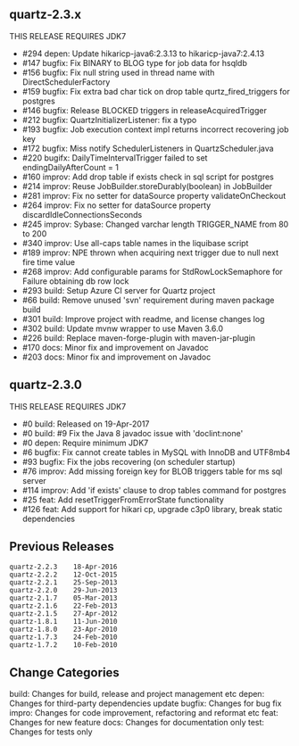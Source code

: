 ## quartz-2.3.x

THIS RELEASE REQUIRES JDK7

* #294 depen: Update hikaricp-java6:2.3.13 to hikaricp-java7:2.4.13
* #147 bugfix: Fix BINARY to BLOG type for job data for hsqldb
* #156 bugfix: Fix null string used in thread name with DirectSchedulerFactory
* #159 bugfix: Fix extra bad char tick on drop table qurtz_fired_triggers for postgres
* #146 bugfix: Release BLOCKED triggers in releaseAcquiredTrigger
* #212 bugfix: QuartzInitializerListener: fix a typo
* #193 bugfix: Job execution context impl returns incorrect recovering job key
* #172 bugfix: Miss notify SchedulerListeners in QuartzScheduler.java
* #220 bugifx: DailyTimeIntervalTrigger failed to set endingDailyAfterCount = 1
* #160 improv: Add drop table if exists check in sql script for postgres
* #214 improv: Reuse JobBuilder.storeDurably(boolean) in JobBuilder
* #281 improv: Fix no setter for dataSource property validateOnCheckout
* #264 improv: Fix no setter for dataSource property discardIdleConnectionsSeconds
* #245 improv: Sybase: Changed varchar length TRIGGER_NAME from 80 to 200
* #340 improv: Use all-caps table names in the liquibase script
* #189 improv: NPE thrown when acquiring next trigger due to null next fire time value
* #268 improv: Add configurable params for StdRowLockSemaphore for Failure obtaining db row lock
* #293 build: Setup Azure CI server for Quartz project
* #66  build: Remove unused 'svn' requirement during maven package build
* #301 build: Improve project with readme, and license changes log
* #302 build: Update mvnw wrapper to use Maven 3.6.0
* #226 build: Replace maven-forge-plugin with maven-jar-plugin
* #170 docs: Minor fix and improvement on Javadoc
* #203 docs: Minor fix and improvement on Javadoc

## quartz-2.3.0

THIS RELEASE REQUIRES JDK7

* #0   build: Released on 19-Apr-2017
* #0   build: #9 Fix the Java 8 javadoc issue with 'doclint:none'
* #0   depen: Require minimum JDK7
* #6   bugfix: Fix cannot create tables in MySQL with InnoDB and UTF8mb4
* #93  bugfix: Fix the jobs recovering (on scheduler startup)
* #76  improv: Add missing foreign key for BLOB triggers table for ms sql server
* #114 improv: Add 'if exists' clause to drop tables command for postgres
* #25  feat: Add resetTriggerFromErrorState functionality
* #126 feat: Add support for hikari cp, upgrade c3p0 library, break static dependencies

## Previous Releases

```
quartz-2.2.3 	18-Apr-2016
quartz-2.2.2 	12-Oct-2015
quartz-2.2.1 	25-Sep-2013
quartz-2.2.0 	29-Jun-2013
quartz-2.1.7 	05-Mar-2013
quartz-2.1.6 	22-Feb-2013
quartz-2.1.5 	27-Apr-2012
quartz-1.8.1 	11-Jun-2010
quartz-1.8.0 	23-Apr-2010
quartz-1.7.3 	24-Feb-2010
quartz-1.7.2 	10-Feb-2010 
```

## Change Categories

build: Changes for build, release and project management etc 
depen: Changes for third-party dependencies update
bugfix: Changes for bug fix
impro: Changes for code improvement, refactoring and reformat etc
feat: Changes for new feature
docs: Changes for documentation only
test: Changes for tests only
 